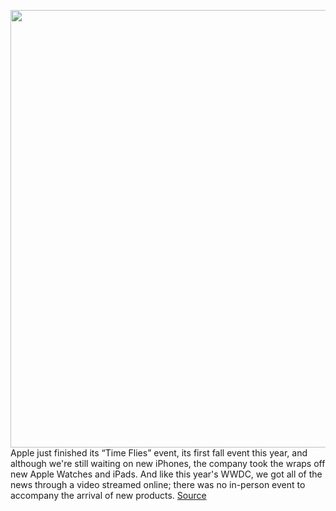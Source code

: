 <img src='https://cdn.vox-cdn.com/thumbor/IW8ZLyxKHGhG4VH3lICHx-cUIUA=/0x0:692x597/1200x0/filters:focal(0x0:692x597):no_upscale()/cdn.vox-cdn.com/uploads/chorus_asset/file/21883248/Apple_delivers_apple_watch_series_6_09152020_big.jpg.medium.jpg' width='700px' /><br/>
Apple just finished its “Time Flies” event, its first fall event this year, and although we're still waiting on new iPhones, the company took the wraps off new Apple Watches and iPads. And like this year's WWDC, we got all of the news through a video streamed online; there was no in-person event to accompany the arrival of new products.
<a href='https://www.theverge.com/2020/9/15/21430844/apple-event-recap-biggest-announcements-watch-series-6-se-ipad-air'> Source <a/>